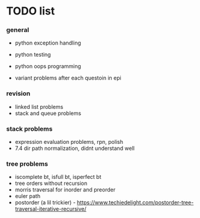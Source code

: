 # TODO list

### general
- python exception handling
- python testing
- python oops programming

- variant problems after each questoin in epi

### revision
- linked list problems
- stack and queue problems

### stack problems
- expression evaluation problems, rpn, polish
- 7.4 dir path normalization, didnt understand well

### tree problems
- iscomplete bt, isfull bt, isperfect bt
- tree orders without recursion
- morris traversal for inorder and preorder
- euler path
- postorder (a lil trickier) - https://www.techiedelight.com/postorder-tree-traversal-iterative-recursive/
